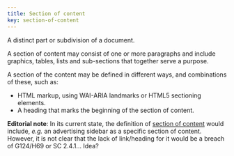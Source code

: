 ```yaml
---
title: Section of content
key: section-of-content
---
```


A distinct part or subdivision of a document.

A section of content may consist of one or more paragraphs and include graphics, tables, lists and sub-sections that together serve a purpose.

A section of the content may be defined in different ways, and combinations of these, such as:

- HTML markup, using WAI-ARIA landmarks or HTML5 sectioning elements.
- A heading that marks the beginning of the section of content.

**Editorial note**: In its current state, the definition of [section of content](#section-of-content) would include, *e.g.* an advertising sidebar as a specific section of content. However, it is not clear that the lack of link/heading for it would be a breach of G124/H69 or SC 2.4.1… Idea?